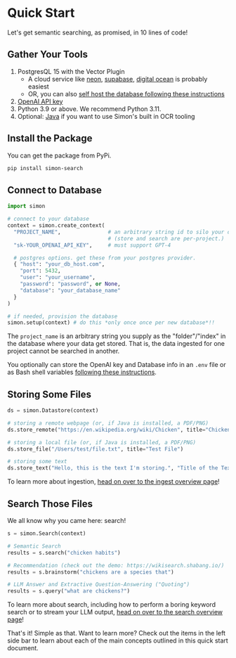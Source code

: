 # Quick Start
Let's get semantic searching, as promised, in 10 lines of code!

## Gather Your Tools
1. PostgresQL 15 with the Vector Plugin
    - A cloud service like [neon](./setup/Cloud-Databases/neon.md), [supabase](./setup/Cloud-Databases/supabase.md), [digital ocean](./setup/Cloud-Databases/digital-ocean.md) is probably easiest
    - OR, you can also [self host the database following these instructions](./setup/detailed.md/#database-self-hosting)
2. [OpenAI API key](https://platform.openai.com/account/api-keys)
3. Python 3.9 or above. We recommend Python 3.11.
3. Optional: [Java](./setup/detailed.md/#java) if you want to use Simon's built in OCR tooling

## Install the Package
You can get the package from PyPi.

```bash
pip install simon-search
```

## Connect to Database

```python
import simon

# connect to your database
context = simon.create_context(
  "PROJECT_NAME",               # an arbitrary string id to silo your data.
                                # (store and search are per-project.)
  "sk-YOUR_OPENAI_API_KEY",     # must support GPT-4

  # postgres options. get these from your postgres provider.
  { "host": "your_db_host.com",
    "port": 5432,
    "user": "your_username",
    "password": "password", or None,
    "database": "your_database_name"
  }
)

# if needed, provision the database
simon.setup(context) # do this *only once once per new database*!!
```

The `project_name` is an arbitrary string you supply as the "folder"/"index" in the database where your data get stored. That is, the data ingested for one project cannot be searched in another.

You optionally can store the OpenAI key and Database info in an `.env` file or as Bash shell variables [following these instructions](./setup/detailed.md/#environment-variable-management).

## Storing Some Files

```python
ds = simon.Datastore(context)

# storing a remote webpage (or, if Java is installed, a PDF/PNG)
ds.store_remote("https://en.wikipedia.org/wiki/Chicken", title="Chickens")

# storing a local file (or, if Java is installed, a PDF/PNG)
ds.store_file("/Users/test/file.txt", title="Test File")

# storing some text
ds.store_text("Hello, this is the text I'm storing.", "Title of the Text", "{metadata: can go here}")
```

To learn more about ingestion, [head on over to the ingest overview page](./ingest/store.md)!

<!-- We also have advanced ingestors and lower level APIs to bulk read lots of data; check out [the ingest recipes folder](https://github.com/Shabang-Systems/simon/tree/main/examples/ingest) for tutorials on how to store everything from S3 buckets to Google Drive files. -->

## Search Those Files
We all know why you came here: search! 

```python
s = simon.Search(context)

# Semantic Search
results = s.search("chicken habits")

# Recommendation (check out the demo: https://wikisearch.shabang.io/)
results = s.brainstorm("chickens are a species that") 

# LLM Answer and Extractive Question-Answering ("Quoting")
results = s.query("what are chickens?")
```

To learn more about search, including how to perform a boring keyword search or to stream your LLM output, [head on over to the search overview page](./search/search.md)!

That's it! Simple as that. Want to learn more? Check out the items in the left side bar to learn about each of the main concepts outlined in this quick start document.
